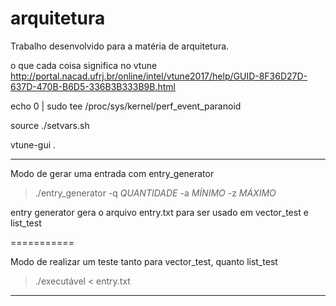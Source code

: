 # arquitetura
Trabalho desenvolvido para a matéria de arquitetura.


o que cada coisa significa no vtune
http://portal.nacad.ufrj.br/online/intel/vtune2017/help/GUID-8F36D27D-637D-470B-B6D5-336B3B333B9B.html


echo 0 | sudo tee /proc/sys/kernel/perf_event_paranoid 

source ./setvars.sh

vtune-gui .

_________________________________________________________________________________________________________

Modo de gerar uma entrada com entry_generator

> ./entry_generator -q _QUANTIDADE_ -a _MÍNIMO_ -z _MÁXIMO_

entry generator gera o arquivo entry.txt para ser usado em vector_test e list_test

===========

Modo de realizar um teste tanto para vector_test, quanto list_test

> ./executável < entry.txt

_________________________________________________________________________________________________________


